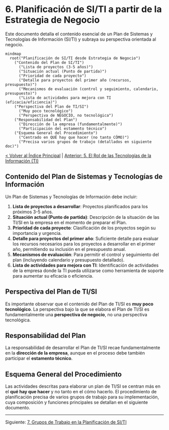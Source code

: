 # 6. Planificación de SI/TI a partir de la Estrategia de Negocio

Este documento detalla el contenido esencial de un Plan de Sistemas y Tecnologías de Información (SI/TI) y subraya su perspectiva orientada al negocio.

```mermaid
mindmap
  root("Planificación de SI/TI desde Estrategia de Negocio")
    ("Contenido del Plan de SI/TI")
      ("Lista de proyectos (3-5 años)")
      ("Situación actual (Punto de partida)")
      ("Prioridad de cada proyecto")
      ("Detalle para proyectos del primer año (recursos, presupuesto)")
      ("Mecanismos de evaluación (control y seguimiento, calendario, presupuesto)")
      ("Lista de actividades para mejora con TI (eficacia/eficiencia)")
    ("Perspectiva del Plan de TI/SI")
      ("Muy poco tecnológico")
      ("Perspectiva de NEGOCIO, no tecnológica")
    ("Responsabilidad del Plan")
      ("Dirección de la empresa (fundamentalmente)")
      ("Participación del estamento técnico")
    ("Esquema General del Procedimiento")
      ("Centrado en QUÉ hay que hacer (no tanto CÓMO)")
      ("Precisa varios grupos de trabajo (detallados en siguiente doc)")
```

[< Volver al Índice Principal](./00_Indice_SI_TI.md) | [Anterior: 5. El Rol de las Tecnologías de la Información (TI)](./05_Rol_Tecnologias_Informacion.md)

## Contenido del Plan de Sistemas y Tecnologías de Información

Un Plan de Sistemas y Tecnologías de Información debe incluir:

1.  **Lista de proyectos a desarrollar**: Proyectos planificados para los próximos 3-5 años.
2.  **Situación actual (Punto de partida)**: Descripción de la situación de las TI/SI en la empresa en el momento de preparar el Plan.
3.  **Prioridad de cada proyecto**: Clasificación de los proyectos según su importancia y urgencia.
4.  **Detalle para proyectos del primer año**: Suficiente detalle para evaluar los recursos necesarios para los proyectos a desarrollar en el primer año, permitiendo su inclusión en el presupuesto anual.
5.  **Mecanismos de evaluación**: Para permitir el control y seguimiento del plan (incluyendo calendario y presupuesto detallado).
6.  **Lista de actividades para mejora con TI**: Identificación de actividades de la empresa donde la TI pueda utilizarse como herramienta de soporte para aumentar su eficacia o eficiencia.

## Perspectiva del Plan de TI/SI

Es importante observar que el contenido del Plan de TI/SI es **muy poco tecnológico**. La perspectiva bajo la que se elabora el Plan de TI/SI es fundamentalmente una **perspectiva de negocio**, no una perspectiva tecnológica.

## Responsabilidad del Plan

La responsabilidad de desarrollar el Plan de TI/SI recae fundamentalmente en la **dirección de la empresa**, aunque en el proceso debe también participar el **estamento técnico**.

## Esquema General del Procedimiento

Las actividades descritas para elaborar un plan de TI/SI se centran más en el **qué hay que hacer** y no tanto en el cómo hacerlo. El procedimiento de planificación precisa de varios grupos de trabajo para su implementación, cuya composición y funciones principales se detallan en el siguiente documento.

---

Siguiente: [7. Grupos de Trabajo en la Planificación de SI/TI](./07_Grupos_Trabajo_Planificacion.md) 